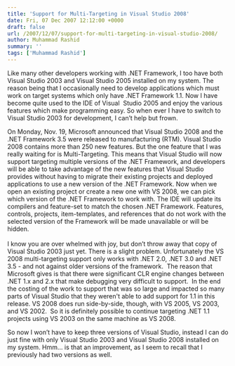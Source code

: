 ```yaml
---
title: 'Support for Multi-Targeting in Visual Studio 2008'
date: Fri, 07 Dec 2007 12:12:00 +0000
draft: false
url: /2007/12/07/support-for-multi-targeting-in-visual-studio-2008/
author: Muhammad Rashid
summary: ''
tags: ['Muhammad Rashid']
---
```


Like many other developers working with .NET Framework, I too have both Visual Studio 2003 and Visual Studio 2005 installed on my system. The reason being that I occasionally need to develop applications which must work on target systems which only have .NET Framework 1.1. Now I have become quite used to the IDE of Visual  Studio 2005 and enjoy the various features which make programming easy. So when ever I have to switch to Visual Studio 2003 for development, I can’t help but frown.

On Monday, Nov. 19, Microsoft announced that Visual Studio 2008 and the .NET Framework 3.5 were released to manufacturing (RTM). Visual Studio 2008 contains more than 250 new features. But the one feature that I was really waiting for is Multi-Targeting. This means that Visual Studio will now support targeting multiple versions of the .NET Framework, and developers will be able to take advantage of the new features that Visual Studio provides without having to migrate their existing projects and deployed applications to use a new version of the .NET Framework. Now when we open an existing project or create a new one with VS 2008, we can pick which version of the .NET Framework to work with. The IDE will update its compilers and feature-set to match the chosen .NET Framework. Features, controls, projects, item-templates, and references that do not work with the selected version of the Framework will be made unavailable or will be hidden.  
   
I know you are over whelmed with joy, but don’t throw away that copy of Visual Studio 2003 just yet. There is a slight problem. Unfortunately the VS 2008 multi-targeting support only works with .NET 2.0, .NET 3.0 and .NET 3.5 - and not against older versions of the framework.  The reason that Microsoft gives is that there were significant CLR engine changes between .NET 1.x and 2.x that make debugging very difficult to support.  In the end the costing of the work to support that was so large and impacted so many parts of Visual Studio that they weren't able to add support for 1.1 in this release. VS 2008 does run side-by-side, though, with VS 2005, VS 2003, and VS 2002.  So it is definitely possible to continue targeting .NET 1.1 projects using VS 2003 on the same machine as VS 2008.

So now I won’t have to keep three versions of Visual Studio, instead I can do just fine with only Visual Studio 2003 and Visual Studio 2008 installed on my system. Hmm… is that an improvement, as I seem to recall that I previously had two versions as well.







